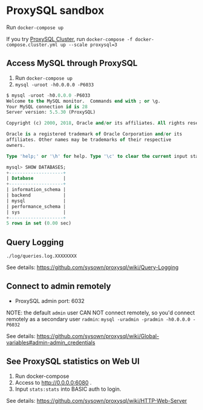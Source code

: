 # ProxySQL sandbox

Run `docker-compose up`

If you try [ProxySQL Cluster](https://github.com/sysown/proxysql/wiki/ProxySQL-Cluster), run `docker-compose -f docker-compose.cluster.yml up --scale proxysql=3`

## Access MySQL through ProxySQL

1. Run `docker-compose up`
1. `mysql -uroot -h0.0.0.0 -P6033`

```sql
$ mysql -uroot -h0.0.0.0 -P6033
Welcome to the MySQL monitor.  Commands end with ; or \g.
Your MySQL connection id is 28
Server version: 5.5.30 (ProxySQL)

Copyright (c) 2000, 2018, Oracle and/or its affiliates. All rights reserved.

Oracle is a registered trademark of Oracle Corporation and/or its
affiliates. Other names may be trademarks of their respective
owners.

Type 'help;' or '\h' for help. Type '\c' to clear the current input statement.

mysql> SHOW DATABASES;
+--------------------+
| Database           |
+--------------------+
| information_schema |
| backend            |
| mysql              |
| performance_schema |
| sys                |
+--------------------+
5 rows in set (0.00 sec)
```

## Query Logging

`./log/queries.log.XXXXXXXX`

See details: https://github.com/sysown/proxysql/wiki/Query-Logging

## Connect to admin remotely

- ProxySQL admin port: 6032

NOTE: the default `admin` user CAN NOT connect remotely, so you'd connect remotely as a secondary user `radmin`: `mysql -uradmin -pradmin -h0.0.0.0 -P6032`

See details: https://github.com/sysown/proxysql/wiki/Global-variables#admin-admin_credentials

## See ProxySQL statistics on Web UI

1. Run docker-compose
1. Access to http://0.0.0.0:6080 .
1. Input `stats:stats` into BASIC auth to login.

See details: https://github.com/sysown/proxysql/wiki/HTTP-Web-Server
